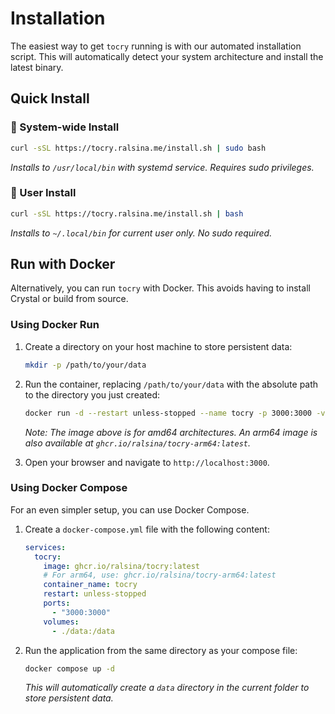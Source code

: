 # Installation

The easiest way to get `tocry` running is with our automated installation script. This will automatically detect your system architecture and install the latest binary.

## Quick Install

### 🚀 System-wide Install

```bash
curl -sSL https://tocry.ralsina.me/install.sh | sudo bash
```

*Installs to `/usr/local/bin` with systemd service. Requires sudo privileges.*

### 👤 User Install

```bash
curl -sSL https://tocry.ralsina.me/install.sh | bash
```

*Installs to `~/.local/bin` for current user only. No sudo required.*

## Run with Docker

Alternatively, you can run `tocry` with Docker. This avoids having to install Crystal or build from source.

### Using Docker Run

1. Create a directory on your host machine to store persistent data:
   ```bash
   mkdir -p /path/to/your/data
   ```

2. Run the container, replacing `/path/to/your/data` with the absolute path to the directory you just created:
   ```bash
   docker run -d --restart unless-stopped --name tocry -p 3000:3000 -v /path/to/your/data:/data ghcr.io/ralsina/tocry:latest
   ```

   *Note: The image above is for amd64 architectures. An arm64 image is also available at `ghcr.io/ralsina/tocry-arm64:latest`.*

3. Open your browser and navigate to `http://localhost:3000`.

### Using Docker Compose

For an even simpler setup, you can use Docker Compose.

1. Create a `docker-compose.yml` file with the following content:
   ```yaml
   services:
     tocry:
       image: ghcr.io/ralsina/tocry:latest
       # For arm64, use: ghcr.io/ralsina/tocry-arm64:latest
       container_name: tocry
       restart: unless-stopped
       ports:
         - "3000:3000"
       volumes:
         - ./data:/data
   ```

2. Run the application from the same directory as your compose file:
   ```bash
   docker compose up -d
   ```

   *This will automatically create a `data` directory in the current folder to store persistent data.*
